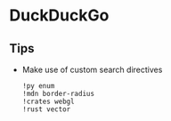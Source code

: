 # DuckDuckGo

## Tips

- Make use of custom search directives

  ```
  !py enum
  !mdn border-radius
  !crates webgl
  !rust vector
  ```
